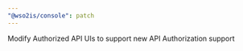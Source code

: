 ```yaml
---
"@wso2is/console": patch
---
```


Modify Authorized API UIs to support new API Authorization support

